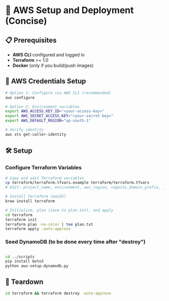 # 🚀 AWS Setup and Deployment (Concise)

## 📋 Prerequisites

- **AWS CLI** configured and logged in
- **Terraform** >= 1.0
- **Docker** (only if you build/push images)

## 🔐 AWS Credentials Setup

```bash
# Option 1: Configure via AWS CLI (recommended)
aws configure

# Option 2: Environment variables
export AWS_ACCESS_KEY_ID="<your-access-key>"
export AWS_SECRET_ACCESS_KEY="<your-secret-key>"
export AWS_DEFAULT_REGION="ap-south-1"

# Verify identity
aws sts get-caller-identity
```


## 🛠️ Setup

### Configure Terraform Variables

```bash
# Copy and edit Terraform variables
cp terraform/terraform.tfvars.example terraform/terraform.tfvars
# Edit: project_name, environment, aws_region, cognito_domain_prefix, jwt_secret_key

# Install Terraform (macOS)
brew install terraform

# Initialize, plan (save to plan.txt), and apply
cd terraform
terraform init
terraform plan -no-color | tee plan.txt
terraform apply -auto-approve
```

### Seed DynamoDB (to be done every time after "destroy")
```bash

cd ../scripts
pip install boto3
python aws-setup-dynamodb.py
```

## 🧹 Teardown

```bash
cd terraform && terraform destroy -auto-approve
```

